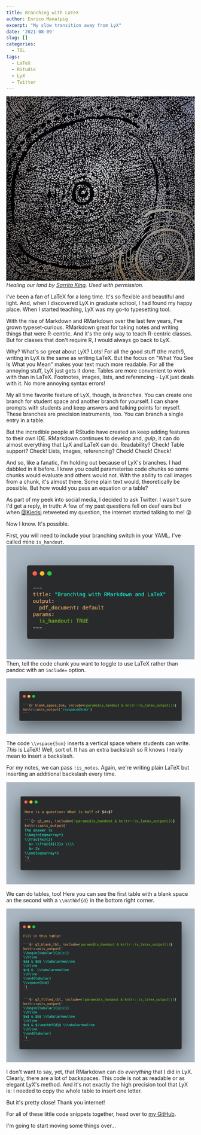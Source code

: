 ```yaml
---
title: Branching with LaTeX
author: Enrico Manalpig
excerpt: "My slow transition away from LyX"
date: '2021-08-09'
slug: []
categories:
  - TIL
tags:
  - LaTeX
  - RStudio
  - LyX
  - Twitter
---
```


![contemporary aboriginal art](featured.jpg)
*Healing our land by [Sarrita King](https://artisticsolutionsgroup.com.au/). Used with permission.*



I've been a fan of LaTeX for a long time.  It's so flexible and beautiful and light. And, when I discovered LyX in graduate school, I had found my happy place. When I started teaching, LyX was my go-to typesetting tool.

With the rise of Markdown and RMarkdown over the last few years, I've grown typeset-curious.  RMarkdown great for taking notes and writing things that were R-centric.  And it's the only way to teach R-centric classes. But for classes that don't require R, I would always go back to LyX.

Why? What's so great about LyX? Lots!  For all the good stuff (the math!), writing in LyX is the same as writing LaTeX. But the focus on "What You See Is What you Mean" makes your text much more readable.  For all the annoying stuff, LyX just gets it done.  Tables are more convenient to work with than in LaTeX. Footnotes, images, lists, and referencing - LyX just deals with it.  No more annoying syntax errors!

My all time favorite feature of LyX, though, is *branches*. You can create one branch for student space and another branch for yourself. I can share prompts with students and keep answers and talking points for myself. These branches are precision instruments, too.  You can branch a single entry in a table.

But the incredible people at RStudio have created an keep adding features to their own IDE. RMarkdown continues to develop and, *gulp*, it can do almost everything that LyX and LaTeX can do.  Readability? Check! Table support? Check! Lists, images, referencing? Check! Check! Check!

And so, like a fanatic, I'm holding out because of LyX's branches. I had dabbled in it before.  I knew you could parameterise code chunks so some chunks would evaluate and others would not.  With the ability to call images from a chunk, it's almost there.  Some plain text would, theoretically be possible.  But how would you pass an equation or a table?

As part of my peek into social media, I decided to ask Twitter.  I wasn't sure I'd get a reply, in truth: A few of my past questions fell on deaf ears but when [@Kierisi](https://twitter.com/kierisi) retweeted my question, the internet started talking to me! 😮

Now I know.  It's possible.

First, you will need to include your branching switch in your YAML. I've called mine `is_handout`.
![image of code with parameter highlighted](./images/yaml.png)
Then, tell the code chunk you want to toggle to use LaTeX rather than pandoc with an `include=` option.

![Image of code chunk with option highlighted](./images/blank_space.png)

The code ``\\vspace{5cm}`` inserts a vertical space where students can write.  *This* is LaTeX! Well, sort of.  It has an extra backslash so R knows I really mean to insert a backslash.

For my notes, we can pass `!is_notes`.  Again, we're writing plain LaTeX but inserting an additional backslash every time.

![Image of code chunk with option highlighted](./images/eqnarray.png)


We can do tables, too! Here you can see the first table with a blank space an the second with a `\\mathbf{d}` in the bottom right corner.

![Image of code chunk with option highlighted](./images/table.png)

I don't want to say, yet, that RMarkdown can do *everything* that I did in LyX.  Clearly, there are a lot of backspaces.  This code is not as readable or as elegant LyX's method.  And it's not exactly the high precision tool that LyX is: I needed to copy the whole table to insert one letter.

But it's pretty close!  Thank you internet!

For all of these little code snippets together, head over to [my GitHub](https://github.com/enricomanlapig/useful_snippets/tree/master/branching_with_latex).

I'm going to start moving some things over...

